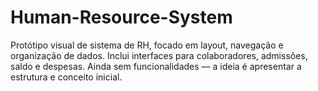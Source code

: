 # Human-Resource-System
Protótipo visual de sistema de RH, focado em layout, navegação e organização de dados. Inclui interfaces para colaboradores, admissões, saldo e despesas. Ainda sem funcionalidades — a ideia é apresentar a estrutura e conceito inicial.

